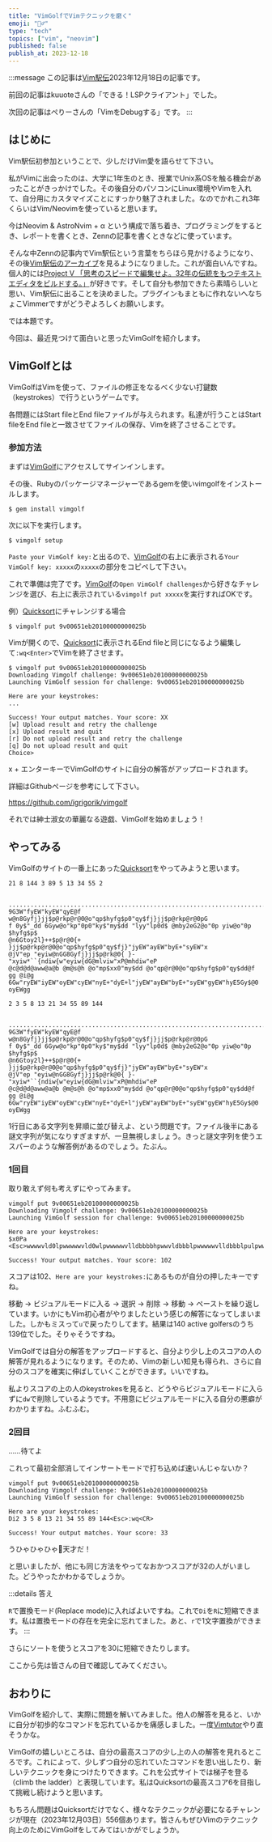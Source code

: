 ```yaml
---
title: "VimGolfでVimテクニックを磨く"
emoji: "🏌️‍♂️"
type: "tech"
topics: ["vim", "neovim"]
published: false
publish_at: 2023-12-18
---
```


:::message
この記事は[Vim駅伝](https://vim-jp.org/ekiden/)2023年12月18日の記事です。

前回の記事はkuuoteさんの「できる！LSPクライアント」でした。

次回の記事はぺりーさんの「VimをDebugする」です。
:::

## はじめに

Vim駅伝初参加ということで、少しだけVim愛を語らせて下さい。

私がVimに出会ったのは、大学に1年生のとき、授業でUnix系OSを触る機会があったことがきっかけでした。その後自分のパソコンにLinux環境やVimを入れて、自分用にカスタマイズことにすっかり魅了されました。なのでかれこれ3年くらいはVim/Neovimを使っていると思います。

今はNeovim & AstroNvim + α という構成で落ち着き、プログラミングをするとき、レポートを書くとき、Zennの記事を書くときなどに使っています。

そんな中Zennの記事内でVim駅伝という言葉をちらほら見かけるようになり、その後[Vim駅伝のアーカイブ](https://vim-jp.org/ekiden/archives/)を見るようになりました。これが面白いんですね。個人的には[Project V 「思考のスピードで編集せよ。32年の伝統をもつテキストエディタをビルドする。」](https://gist.github.com/tani/04c52c12ab4254528c1ba7ad509946ad)が好きです。そして自分も参加できたら素晴らしいと思い、Vim駅伝に出ることを決めました。プラグインもまともに作れないへなちょこVimmerですがどうぞよろしくお願いします。

では本題です。

今回は、最近見つけて面白いと思ったVimGolfを紹介します。

## VimGolfとは

VimGolfはVimを使って、ファイルの修正をなるべく少ない打鍵数（keystrokes）で行うというゲームです。

各問題にはStart fileとEnd fileファイルが与えられます。私達が行うことはStart fileをEnd fileと一致させてファイルの保存、Vimを終了させることです。

### 参加方法

まずは[VimGolf](https://www.vimgolf.com/)にアクセスしてサインインします。

その後、Rubyのパッケージマネージャーであるgemを使いvimgolfをインストールします。

```
$ gem install vimgolf
```

次に以下を実行します。

```
$ vimgolf setup
```

`Paste your VimGolf key:`と出るので、[VimGolf](https://www.vimgolf.com/)の右上に表示される`Your VimGolf key: xxxxx`の`xxxxx`の部分をコピペして下さい。

これで準備は完了です。[VimGolf](https://www.vimgolf.com/)の`Open VimGolf challenges`から好きなチャレンジを選び、右上に表示されている`vimgolf put xxxxx`を実行すればOKです。

例）[Quicksort](https://www.vimgolf.com/challenges/9v00651eb20100000000025b)にチャレンジする場合

```
$ vimgolf put 9v00651eb20100000000025b
```

Vimが開くので、[Quicksort](https://www.vimgolf.com/challenges/9v00651eb20100000000025b)に表示されるEnd fileと同じになるよう編集して`:wq<Enter>`でVimを終了させます。

```
$ vimgolf put 9v00651eb20100000000025b
Downloading Vimgolf challenge: 9v00651eb20100000000025b
Launching VimGolf session for challenge: 9v00651eb20100000000025b

Here are your keystrokes:
...

Success! Your output matches. Your score: XX
[w] Upload result and retry the challenge
[x] Upload result and quit
[r] Do not upload result and retry the challenge
[q] Do not upload result and quit
Choice>
```

x + エンターキーでVimGolfのサイトに自分の解答がアップロードされます。

詳細はGithubページを参考にして下さい。

https://github.com/igrigorik/vimgolf

それでは紳士淑女の華麗なる遊戯、VimGolfを始めましょう！

## やってみる

VimGolfのサイトの一番上にあった[Quicksort](https://www.vimgolf.com/challenges/9v00651eb20100000000025b)をやってみようと思います。

```:Start file
21 8 144 3 89 5 13 34 55 2


............................................................................
9G3W"fyEW"kyEW"qyE@f w@n8Gyfj}jj$p@rkp@r@0@o"qp$hyfg$p0"qy$fj}jj$p@rkp@r@0pG
f 0y$"_dd 6Gyw@o"kp"0p0"ky$"my$dd "lyy"lp0d$ @mby2eG2@o"0p yiw@o"0p $hyfg$p$
@n6Gtoy2l}++$p@r@0{+ }jj$p@rkp@r@0@o"qp$hyfg$p0"qy$fj}"jyEW"ayEW"byE+"syEW"x
@jV"ep "eyiw@nGG8Gyfj}jj$p@rk@0{ }-"xyiw*``{ndiw{w"eyiw{dG@mlviw"xP@mhdiw"eP
@c@d@d@aww@a@b @m@s@h @o"mp$xx0"my$dd @o"qp@r@0@o"qp$hyfg$p0"qy$dd@f gg @i@g
6Gw"ryEW"iyEW"oyEW"cyEW"nyE+"dyE+l"jyEW"ayEW"byE+"syEW"gyEW"hyE5Gy$@0 oyEWgg
```

```:End file
2 3 5 8 13 21 34 55 89 144


............................................................................
9G3W"fyEW"kyEW"qyE@f w@n8Gyfj}jj$p@rkp@r@0@o"qp$hyfg$p0"qy$fj}jj$p@rkp@r@0pG
f 0y$"_dd 6Gyw@o"kp"0p0"ky$"my$dd "lyy"lp0d$ @mby2eG2@o"0p yiw@o"0p $hyfg$p$
@n6Gtoy2l}++$p@r@0{+ }jj$p@rkp@r@0@o"qp$hyfg$p0"qy$fj}"jyEW"ayEW"byE+"syEW"x
@jV"ep "eyiw@nGG8Gyfj}jj$p@rk@0{ }-"xyiw*``{ndiw{w"eyiw{dG@mlviw"xP@mhdiw"eP
@c@d@d@aww@a@b @m@s@h @o"mp$xx0"my$dd @o"qp@r@0@o"qp$hyfg$p0"qy$dd@f gg @i@g
6Gw"ryEW"iyEW"oyEW"cyEW"nyE+"dyE+l"jyEW"ayEW"byE+"syEW"gyEW"hyE5Gy$@0 oyEWgg
```

1行目にある文字列を昇順に並び替えよ、という問題です。ファイル後半にある謎文字列が気になりすぎますが、一旦無視しましょう。きっと謎文字列を使うエスパーのような解答例があるのでしょう。たぶん。

### 1回目

取り敢えず何も考えずにやってみます。

```
vimgolf put 9v00651eb20100000000025b
Downloading Vimgolf challenge: 9v00651eb20100000000025b
Launching VimGolf session for challenge: 9v00651eb20100000000025b

Here are your keystrokes:
$x0Pa <Esc>wwwwvld0lpwwwwwvld0wlpwwwwwvlldbbbbhpwwvldbbblpwwwwwvlldbbblpulpwwwvlldbbhpwwvlldbbllpllllx:wq<CR>

Success! Your output matches. Your score: 102
```

スコアは102、`Here are your keystrokes:`にあるものが自分の押したキーですね。

移動 -> ビジュアルモードに入る -> 選択 -> 削除 -> 移動 -> ペーストを繰り返しています。いかにもVim初心者がやりましたという感じの解答になってしまいました。しかもミスって`u`で戻ったりしてます。結果は140 active golfersのうち139位でした。そりゃそうですね。

VimGolfでは自分の解答をアップロードすると、自分より少し上のスコアの人の解答が見れるようになります。そのため、Vimの新しい知見も得られ、さらに自分のスコアを確実に伸ばしていくことができます。いいですね。

私よりスコアの上の人のkeystrokesを見ると、どうやらビジュアルモードに入らずに`dw`で削除しているようです。不用意にビジュアルモードに入る自分の悪癖がわかりますね。ふむふむ。

### 2回目

……待てよ

これって最初全部消してインサートモードで打ち込めば速いんじゃないか？

```
vimgolf put 9v00651eb20100000000025b
Downloading Vimgolf challenge: 9v00651eb20100000000025b
Launching VimGolf session for challenge: 9v00651eb20100000000025b

Here are your keystrokes:
Di2 3 5 8 13 21 34 55 89 144<Esc>:wq<CR>

Success! Your output matches. Your score: 33
```

うひゃひゃひゃ🤪天才だ！

と思いましたが、他にも同じ方法をやってなおかつスコアが32の人がいました。どうやったかわかるでしょうか。

:::details 答え

`R`で置換モード(Replace mode)に入ればよいですね。これで`Di`を`R`に短縮できます。私は置換モードの存在を完全に忘れてました。あと、`r`で1文字置換ができます。
:::

さらにソートを使うとスコアを30に短縮できたりします。

ここから先は皆さんの目で確認してみてください。

## おわりに

VimGolfを紹介して、実際に問題を解いてみました。他人の解答を見ると、いかに自分が初歩的なコマンドを忘れているかを痛感しました。一度[Vimtutor](https://vim-jp.org/vimdoc-ja/usr_01.html#01.3)やり直そうかな。

VimGolfの嬉しいところは、自分の最高スコアの少し上の人の解答を見れるところです。これによって、少しずつ自分の忘れていたコマンドを思い出したり、新しいテクニックを身につけたりできます。これを公式サイトでは梯子を登る（climb the ladder）と表現しています。私はQuicksortの最高スコア6を目指して挑戦し続けようと思います。

もちろん問題はQuicksortだけでなく、様々なテクニックが必要になるチャレンジが現在（2023年12月03日）556個あります。皆さんもぜひVimのテクニック向上のためにVimGolfをしてみてはいかがでしょうか。
